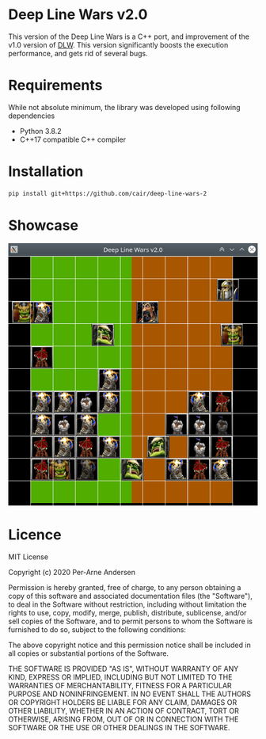 # Deep Line Wars v2.0
This version of the Deep Line Wars is a C++ port, and improvement of the v1.0 version of [DLW](https://github.com/cair/deep-line-wars). This version significantly boosts the execution performance, and gets rid of several bugs.

# Requirements
While not absolute minimum, the library was developed using following dependencies
* Python 3.8.2
* C++17 compatible C++ compiler

# Installation
```bash
pip install git+https://github.com/cair/deep-line-wars-2
```

# Showcase
![Image of Deep LIne Wars](./docs/images/showcase_1.png)

# Licence
MIT License

Copyright (c) 2020 Per-Arne Andersen

Permission is hereby granted, free of charge, to any person obtaining a copy of this software and associated documentation files (the "Software"), to deal in the Software without restriction, including without limitation the rights to use, copy, modify, merge, publish, distribute, sublicense, and/or sell copies of the Software, and to permit persons to whom the Software is furnished to do so, subject to the following conditions:

The above copyright notice and this permission notice shall be included in all copies or substantial portions of the Software.

THE SOFTWARE IS PROVIDED "AS IS", WITHOUT WARRANTY OF ANY KIND, EXPRESS OR IMPLIED, INCLUDING BUT NOT LIMITED TO THE WARRANTIES OF MERCHANTABILITY, FITNESS FOR A PARTICULAR PURPOSE AND NONINFRINGEMENT. IN NO EVENT SHALL THE AUTHORS OR COPYRIGHT HOLDERS BE LIABLE FOR ANY CLAIM, DAMAGES OR OTHER LIABILITY, WHETHER IN AN ACTION OF CONTRACT, TORT OR OTHERWISE, ARISING FROM, OUT OF OR IN CONNECTION WITH THE SOFTWARE OR THE USE OR OTHER DEALINGS IN THE SOFTWARE.

